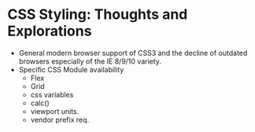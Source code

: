 # CSS Styling: Thoughts and Explorations

- General modern browser support of CSS3 and the decline of outdated browsers especially of the IE 8/9/10 variety.
- Specific CSS Module availability
  - Flex
  - Grid
  - css variables
  - calc()
  - viewport units.
  - vendor prefix req.
